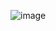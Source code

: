 ![image](https://github.com/Sakshi-Vaidya/Web-Development/assets/110716058/83606d37-5936-4f15-bb7c-e6ae5f207f0d)
